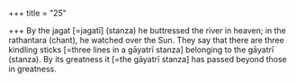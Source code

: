 +++
title = "25"

+++
By the jagat [=jagatī] (stanza) he buttressed the river in heaven; in the  rathantara (chant), he watched over the Sun.
They say that there are three kindling sticks [=three lines in a gāyatrī stanza] belonging to the gāyatrī (stanza). By its greatness it [=the
gāyatrī stanza] has passed beyond those in greatness.